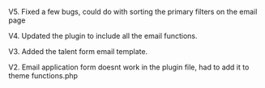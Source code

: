 V5.
Fixed a few bugs, could do with sorting the primary filters on the email page

V4.
Updated the plugin to include all the email functions. 

V3.
Added the talent form email template. 

V2.
Email application form doesnt work in the plugin file, had to add it to theme functions.php
